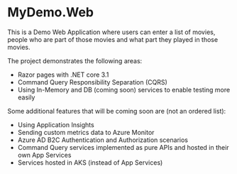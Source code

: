 # MyDemo.Web
This is a Demo Web Application where users can enter a list of movies, people who are part of those movies and what part they played in those movies.

The project demonstrates the following areas:
* Razor pages with .NET core 3.1
* Command Query Responsibility Separation (CQRS)
* Using In-Memory and DB (coming soon) services to enable testing more easily

Some additional features that will be coming soon are (not an ordered list):
* Using Application Insights
* Sending custom metrics data to Azure Monitor
* Azure AD B2C Authentication and Authorization scenarios
* Command Query services implemented as pure APIs and hosted in their own App Services
* Services hosted in AKS (instead of App Services)
